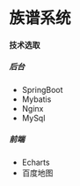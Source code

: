 # 族谱系统
#### 技术选取
##### 后台
   - SpringBoot
   - Mybatis
   - Nginx
   - MySql
##### 前端   
   - Echarts
   - 百度地图